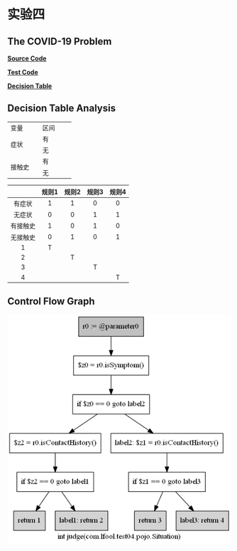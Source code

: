 # 实验四



## The COVID-19 Problem



**[Source Code](./src/main/java/com/lfool/test04/Diagnosis.java)**

**[Test Code](./src/test/java/com/lfool/test04/DiagnosisTest.java)**

**[Decision Table](./src/test/resources/decisionTable.csv)**



## Decision Table Analysis

<table
  border="0"
  cellpadding="0"
  cellspacing="0"
  width="144"
  style="border-collapse: collapse; table-layout: fixed; width: 108pt;"
>
  <col width="144" span="2" style="width: 108pt;" />
  <tr height="19" style="height: 14.25pt;">
    <td
      height="19"
      class="xl65"
      width="72"
      style="height: 14.25pt; width: 54pt;"
    >
      变量
    </td>
    <td class="xl65" width="72" style="border-left: none; width: 54pt;">
      区间
    </td>
  </tr>
  <tr height="19" style="height: 14.25pt;">
    <td
      rowspan="2"
      height="38"
      class="xl65"
      style="height: 28.5pt; border-top: none;"
    >
      症状
    </td>
    <td class="xl65" style="border-top: none; border-left: none;">有</td>
  </tr>
  <tr height="19" style="height: 14.25pt;">
    <td
      height="19"
      class="xl65"
      style="height: 14.25pt; border-top: none; border-left: none;"
    >
      无
    </td>
  </tr>
  <tr height="19" style="height: 14.25pt;">
    <td
      rowspan="2"
      height="38"
      class="xl65"
      style="height: 28.5pt; border-top: none;"
    >
      接触史
    </td>
    <td class="xl65" style="border-top: none; border-left: none;">有</td>
  </tr>
  <tr height="19" style="height: 14.25pt;">
    <td
      height="19"
      class="xl65"
      style="height: 14.25pt; border-top: none; border-left: none;"
    >
      无
    </td>
  </tr>
</table>




|          | 规则1 | 规则2 | 规则3 | 规则4 |
| :------: | :---: | :---: | :---: | :---: |
|  有症状  |   1   |   1   |   0   |   0   |
|  无症状  |   0   |   0   |   1   |   1   |
| 有接触史 |   1   |   0   |   1   |   0   |
| 无接触史 |   0   |   1   |   0   |   1   |
|    1     |   T   |       |       |       |
|    2     |       |   T   |       |       |
|    3     |       |       |   T   |       |
|    4     |       |       |       |   T   |




## Control Flow Graph

![control flow graph](./sootOutput/Diagnosis.png)